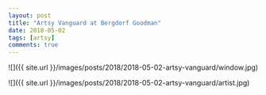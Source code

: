 ```yaml
---
layout: post
title: "Artsy Vanguard at Bergdorf Goodman"
date: 2018-05-02
tags: [artsy]
comments: true
---
```

![]({{ site.url }}/images/posts/2018/2018-05-02-artsy-vanguard/window.jpg)

![]({{ site.url }}/images/posts/2018/2018-05-02-artsy-vanguard/artist.jpg)
